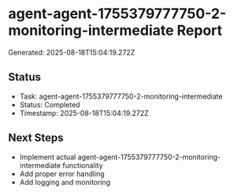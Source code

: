 # agent-agent-1755379777750-2-monitoring-intermediate Report

Generated: 2025-08-18T15:04:19.272Z

## Status
- Task: agent-agent-1755379777750-2-monitoring-intermediate
- Status: Completed
- Timestamp: 2025-08-18T15:04:19.272Z

## Next Steps
- Implement actual agent-agent-1755379777750-2-monitoring-intermediate functionality
- Add proper error handling
- Add logging and monitoring
